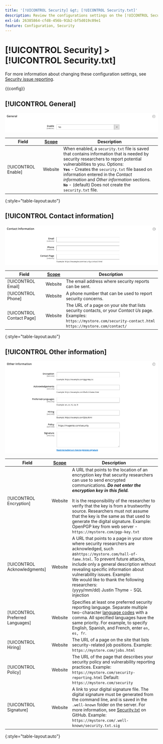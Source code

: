 ```yaml
---
title: '[!UICONTROL Security] &gt; [!UICONTROL Security.txt]'
description: Review the configurations settings on the [!UICONTROL Security] &gt; [!UICONTROL Security.txt] page of the Commerce Admin.
exl-id: 26385864-cfd8-456b-91b2-bf5d019c09e1
feature: Configuration, Security
---
```

# [!UICONTROL Security] > [!UICONTROL Security.txt]

For more information about changing these configuration settings, see [Security issue reporting](../../systems/security-issue-reporting.md).

{{config}}

## [!UICONTROL General]

![General](./assets/txt-general.png)<!-- zoom -->

|Field|[Scope](../../getting-started/websites-stores-views.md#scope-settings)|Description|
|--- |--- |--- |
|[!UICONTROL Enable]|Website|When enabled, a `security.txt` file is saved that contains information that is needed by security researchers to report potential vulnerabilities to you. Options:<br />**`Yes`** - Creates the `security.txt` file based on information entered in the _Contact information_ and _Other information_ sections.<br />**`No`** - (default) Does not create the `security.txt` file.|

{:style="table-layout:auto"}

## [!UICONTROL Contact information]

![Contact information](./assets/txt-contact-info.png)<!-- zoom -->

|Field|[Scope](../../getting-started/websites-stores-views.md#scope-settings)|Description|
|--- |--- |--- |
|[!UICONTROL Email]|Website|The email address where security reports can be sent.|
|[!UICONTROL Phone]|Website|A phone number that can be used to report security concerns.|
|[!UICONTROL Contact Page]|Website|The URL of a page on your site that lists security contacts, or your _Contact Us_ page. Examples: <br/>`https://mystore.com/security-contact.html`<br/>`https://mystore.com/contact/`|

{:style="table-layout:auto"}

## [!UICONTROL Other information]

![Other information](./assets/txt-other-info.png)<!-- zoom -->

|Field|[Scope](../../getting-started/websites-stores-views.md#scope-settings)|Description|
|--- |--- |--- |
|[!UICONTROL Encryption]|Website|A URL that points to the location of an encryption key that security researchers can use to send encrypted communications. _**Do not enter the encryption key in this field.**_ <br/><br/>It is the responsibility of the researcher to verify that the key is from a trustworthy source. Researchers must not assume that the key is the same as that used to generate the digital signature. Example:<br />OpenPGP key from web server - `https://mystore.com/pgp-key.txt`|
|[!UICONTROL Acknowledgments]|Website|A URL that points to a page in your store where security researchers are acknowledged, such as`https://mystore.com/hall-of-fame.html`. To prevent future attacks, include only a general description without revealing specific information about vulnerability issues. Example:<br />We would like to thank the following researchers:<br />(yyyy/mm/dd) Justin Thyme - SQL injection|
|[!UICONTROL Preferred Languages]|Website|Specifies at least one preferred security reporting language. Separate multiple two-character [language codes](https://en.wikipedia.org/wiki/List_of_ISO_639-1_codes) with a comma. All specified languages have the same priority. For example, to specify English, Spanish, and French, enter `en, es, fr`.|
|[!UICONTROL Hiring]|Website|The URL of a page on the site that lists security-related job positions. Example: `https://mystore.com/jobs.html`|
|[!UICONTROL Policy]|Website|The URL of the page that describes your security policy and vulnerability reporting practices. Example: `https://mystore.com/security-reporting.html` Default: `https://mystore.com/security`|
|[!UICONTROL Signature]|Website| A link to your digital signature file. The digital signature must be generated from the command line, and is saved in the `.well-known` folder on the server. For more information, see [Security.txt](https://github.com/magento/security-package/blob/1.0-develop/Securitytxt/README.md) on GitHub. Example: `https://mystore.com/.well-known/security.txt.sig`|

{:style="table-layout:auto"}
